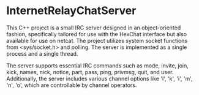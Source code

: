 # InternetRelayChatServer

This C++ project is a small IRC server designed in an object-oriented fashion, specifically tailored for use with the HexChat interface but also available for use on netcat. The project utilizes system socket functions from <sys/socket.h> and polling. The server is implemented as a single process and a single thread.

The server supports essential IRC commands such as mode, invite, join, kick, names, nick, notice, part, pass, ping, privmsg, quit, and user. Additionally, the server includes various channel options like 'l', 'k', 'i', 'm', 'n', 'o', which are controllable by channel operators.
